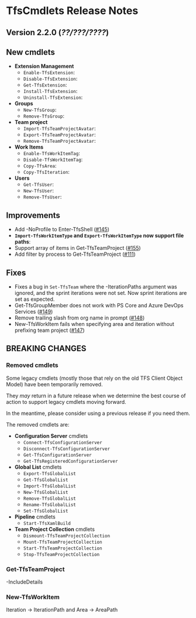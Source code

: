 # TfsCmdlets Release Notes

## Version 2.2.0 (_??/???/????_)

## New cmdlets

* **Extension Management**
  * `Enable-TfsExtension`: 
  * `Disable-TfsExtension`: 
  * `Get-TfsExtension`: 
  * `Install-TfsExtension`: 
  * `Uninstall-TfsExtension`: 
* **Groups**
  * `New-TfsGroup`: 
  * `Remove-TfsGroup`: 
* **Team project**
  * `Import-TfsTeamProjectAvatar`: 
  * `Export-TfsTeamProjectAvatar`: 
  * `Remove-TfsTeamProjectAvatar`: 
* **Work Items**
  * `Enable-TfsWorkItemTag`: 
  * `Disable-TfsWorkItemTag`: 
  * `Copy-TfsArea`: 
  * `Copy-TfsIteration`: 
* **Users**
  * `Get-TfsUser`: 
  * `New-TfsUser`: 
  * `Remove-TfsUser`: 

## Improvements
  
* Add -NoProfile to Enter-TfsShell ([#145](https://github.com/igoravl/TfsCmdlets/issues/145))
* **`Import-TfsWorkItemType` and `Export-TfsWorkItemType` now support file paths**: 
* Support array of items in Get-TfsTeamProject ([#155](https://github.com/igoravl/TfsCmdlets/issues/155))
* Add filter by process to Get-TfsTeamProject ([#111](https://github.com/igoravl/TfsCmdlets/issues/111))

## Fixes

* Fixes a bug in `Set-TfsTeam` where the -IterationPaths argument was ignored, and the sprint iterations were not set. Now sprint iterations are set as expected.
* Get-TfsGroupMember does not work with PS Core and Azure DevOps Services ([#149](https://github.com/igoravl/TfsCmdlets/issues/149))
* Remove trailing slash from org name in prompt ([#148](https://github.com/igoravl/TfsCmdlets/issues/148))
* New-TfsWorkItem fails when specifying area and iteration without prefixing team project ([#147](https://github.com/igoravl/TfsCmdlets/issues/147))

## BREAKING CHANGES

### Removed cmdlets

Some legacy cmdlets (mostly those that rely on the old TFS Client Object Model) have been temporarily removed.

They _may_ return in a future release when we determine the best course of action to support legacy cmdlets moving forward.

In the meantime, please consider using a previous release if you need them.

The removed cmdlets are:

* **Configuration Server** cmdlets
  * `Connect-TfsConfigurationServer`
  * `Disconnect-TfsConfigurationServer`
  * `Get-TfsConfigurationServer`
  * `Get-TfsRegisteredConfigurationServer`
* **Global List** cmdlets
  * `Export-TfsGlobalList`
  * `Get-TfsGlobalList`
  * `Import-TfsGlobalList`
  * `New-TfsGlobalList`
  * `Remove-TfsGlobalList`
  * `Rename-TfsGlobalList`
  * `Set-TfsGlobalList`
* **Pipeline** cmdlets
  * `Start-TfsXamlBuild`
* **Team Project Collection** cmdlets
  * `Dismount-TfsTeamProjectCollection`
  * `Mount-TfsTeamProjectCollection`
  * `Start-TfsTeamProjectCollection`
  * `Stop-TfsTeamProjectCollection`

### Get-TfsTeamProject

-IncludeDetails

### New-TfsWorkItem

Iteration -> IterationPath and Area -> AreaPath
